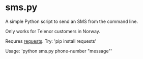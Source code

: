 # sms.py
A simple Python script to send an SMS from the command line.

Only works for Telenor customers in Norway. 

Requres [requests](http://docs.python-requests.org/en/latest/user/install/). Try: 'pip install requests'

Usage: 'python sms.py phone-number "message"'   

